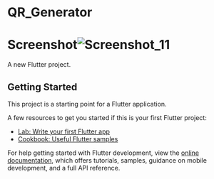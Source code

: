 # QR_Generator

# Screenshot![Screenshot_11](https://github.com/mahafujerrahman/qr_generator/assets/86947799/239d0483-aaa9-4cf1-b8fe-9db876b9e96d)



A new Flutter project.

## Getting Started

This project is a starting point for a Flutter application.

A few resources to get you started if this is your first Flutter project:

- [Lab: Write your first Flutter app](https://docs.flutter.dev/get-started/codelab)
- [Cookbook: Useful Flutter samples](https://docs.flutter.dev/cookbook)

For help getting started with Flutter development, view the
[online documentation](https://docs.flutter.dev/), which offers tutorials,
samples, guidance on mobile development, and a full API reference.
